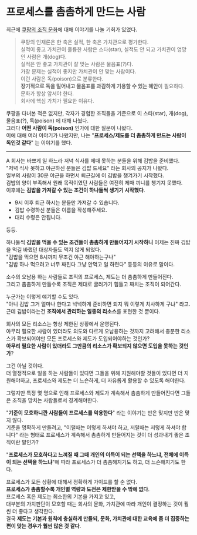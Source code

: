 # 프로세스를 촘촘하게 만드는 사람

최근에 [쿠팡의 조직 문화](https://www.etnews.com/201309020216)에 대해 이야기를 나눌 기회가 있었다.  

> 쿠팡의 인재론은 한 축은 실적, 한 축은 가치관으로 평가한다.  
> 실적이 좋고 가치관이 훌륭한 사람은 스타(star), 
> 실적도 안 되고 가치관이 엉망인 사람은 개(dog)다.  
> 실적은 안 좋고 가치관이 잘 맞는 사람은 물음표(?)다.  
> 가장 문제는 실적이 좋지만 가치관이 안 맞는 사람이다.  
> 이런 사람은 독(poison)으로 분류한다.  
> **장기적으로 독을 밀어내고 물음표를 과감하게 기용할 수 있는 혜안**이 필요하다.  
> 문화가 항상 앞서야 한다.  
> 회사에 핵심 가치가 필요한 이유다.

쿠팡을 다녀본 적은 없지만, 각자가 경험한 조직들을 기준으로 이 스타(star), 개(dog), 물음표(?), 독(poison) 에 대해 나눴다.  
그러다 **어떤 사람이 독(poison)** 인가에 대한 질문이 나왔다.  
이에 대해 여러 이야기가 나왔지만, 나는 "**프로세스/제도를 더 촘촘하게 만드는 사람이 독인것 같다**" 는 이야기를 했다.  

---   
A 회사는 바쁘게 일 하느라 저녁 식사를 제때 못하는 분들을 위해 김밥을 준비했다.  
"저녁 식사 못하고 야근하신 분들은 김밥 드세요" 라는 회사의 공지가 나왔다.  
일부의 사람이 30분 야근을 하면서 퇴근길에 이 김밥을 챙겨가기 시작했다.  
김밥의 양이 부족해서 원래 목적이였던 사람들은 여전히 제때 끼니를 챙기지 못했다.  
이후에는 **김밥을 가져갈 수 있는 조건이 하나둘씩 생기기 시작했다**.  
- 9시 이후 퇴근 하시는 분들만 가져갈 수 있습니다.
- 김밥 수령하신 분들은 이름을 작성해주세요.
- 대리 수령은 안됩니다.

등등.  
  
하나둘씩 **김밥을 먹을 수 있는 조건들이 촘촘하게 만들어지기 시작하니** 이제는 진짜 김밥을 먹길 바랬던 대상자들도 먹지 않게 되었다.  
"김밥을 먹으면 8시까지 무조건 야근 해야하는구나"  
"김밥 하나 먹으려고 너무 짜친다 그냥 안먹고 일 하련다" 등등의 이유로 말이다.  
  
소수의 오남용 하는 사람들로 조직의 프로세스, 제도는 더 촘촘하게 만들어진다.  
그리고 촘촘하게 만들수록 조직은 제대로 굴러가기 힘들고 짜치는 조직이 되어간다.  
  
누군가는 이렇게 얘기할 수도 있다.  
"아니 김밥 그거 얼마나 한다고 넉넉하게 준비하면 되지 뭐 이렇게 치사하게 구냐" 라고.  
근데 김밥이라는건 **조직에서 관리하는 일종의 리소스**를 표현한 것 뿐이다.  

회사의 모든 리소스는 항상 제한된 상황에서 운영된다.  
아무리 필요한 사람이 있더라도 의도와 다르게 오남용하는 것까지 고려해서 충분한 리소스가 확보되어야만 모든 프로세스와 제도가 도입되어야하는 것인가?  
**아무리 필요한 사람이 있더라도 그만큼의 리소스가 확보되지 않으면 도입을 못하는 것인가**?  
  
그건 아닐 것이다.  
더 열정적으로 일을 하는 사람들이 있다면 그들을 위해 지원해야할 것들이 있다면 더 지원해야하고, 프로세스와 제도는 더 느슨하게, 더 자유롭게 활용할 수 있도록 해야한다.  
  
그렇지만 특정 몇 명으로 인해 프로세스와 제도가 계속해서 촘촘하게 만들어진다면 그들은 조직을 망치는 사람들로서 경계해야한다.  
  
"**기준이 모호하니깐 사람들이 프로세스를 악용한다**" 라는 이야기는 반은 맞지만 반은 맞지 않다.  
기준을 명확하게 만들려고, "이럴때는 이렇게 하셔야 하고, 저럴때는 저렇게 하셔야 합니다" 라는 형태로 프로세스가 계속해서 촘촘하게 만들어지는 것이 더 성과내기 좋은 조직이란 말인가?  

"**프로세스가 모호하다고 느껴질 때 그때 개인의 이득이 되는 선택을 하느냐, 전체에 이득이 되는 선택을 하느냐**"에 따라 프로세스가 더 촘촘해지기도 하고, 더 느슨해지기도 한다.  
  
프로세스가 모든 상황에 대해서 정확하게 가이드를 할 순 없다.  
**프로세스가 촘촘할수록 개인별 역량과 도전은 제한받을 수 밖에 없다**.  
프로세스 혹은 제도는 최소한의 기본을 가지고 있고,  
대부분의 가치판단이 모호할 때는 회사의 문화, 가치관에 따라 개인이 결정하는 것이 훨씬 더 좋다고 생각한다.  
결국 **제도는 기본과 원칙에 충실하게 만들되, 문화, 가치관에 대한 교육에 좀 더 집중하는 편이 맞는 경우가 훨씬 많은 것 같다**.

